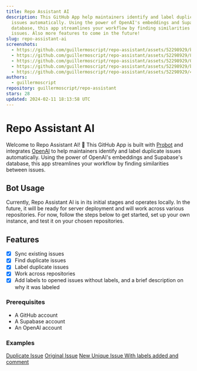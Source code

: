 ```yaml
---
title: Repo Assistant AI
description: This GitHub App help maintainers identify and label duplicate
  issues automatically. Using the power of OpenAI's embeddings and Supabase's
  database, this app streamlines your workflow by finding similarities between
  issues. Also more features to come in the future!
slug: repo-assistant-ai
screenshots:
  - https://github.com/guillermoscript/repo-assistant/assets/52298929/bd364cae-cf70-4819-8294-47d5b0ca5007
  - https://github.com/guillermoscript/repo-assistant/assets/52298929/84ced6ae-dc65-4a74-9685-6db363e893cd
  - https://github.com/guillermoscript/repo-assistant/assets/52298929/0e10e581-3787-4e9e-93fb-1bc455e5a82e
  - https://github.com/guillermoscript/repo-assistant/assets/52298929/b0f9050c-9523-4680-ac56-a9dc1406722e
  - https://github.com/guillermoscript/repo-assistant/assets/52298929/4fabea1a-7bec-4923-a910-7515ed4ba210
authors:
  - guillermoscript
repository: guillermoscript/repo-assistant
stars: 28
updated: 2024-02-11 18:13:58 UTC
---
```


# Repo Assistant AI

Welcome to Repo Assistant AI! 🎉 This GitHub App is built with [Probot](https://github.com/probot/probot) and integrates [OpenAI](https://openai.com/) to help maintainers identify and label duplicate issues automatically. Using the power of OpenAI's embeddings and Supabase's database, this app streamlines your workflow by finding similarities between issues.



## Bot Usage

Currently, Repo Assistant AI is in its initial stages and operates locally. In the future, it will be ready for server deployment and will work across various repositories. For now, follow the steps below to get started, set up your own instance, and test it on your chosen repositories.


## Features

- [x] Sync existing issues
- [x] Find duplicate issues
- [x] Label duplicate issues
- [x] Work across repositories
- [x] Add labels to opened issues without labels, and a brief description on why it was labeled

### Prerequisites

- A GitHub account
- A Supabase account
- An OpenAI account

### Examples

[Duplicate Issue](https://github.com/guillermoscript/repo-assistant/issues/57)
[Original Issue](https://github.com/guillermoscript/repo-assistant/issues/13)
[New Unique Issue With labels added and comment](https://github.com/guillermoscript/repo-assistant/issues/53)
